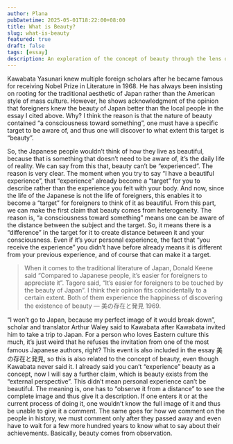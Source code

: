 ```yaml
---
author: Plana
pubDatetime: 2025-05-01T18:22:00+08:00
title: What is Beauty?
slug: what-is-beauty
featured: true
draft: false
tags: [essay]
description: An exploration of the concept of beauty through the lens of Japanese aesthetics and foreign perspectives.
---
```


Kawabata Yasunari knew multiple foreign scholars after he became famous for receiving Nobel Prize in Literature in 1968. He has always been insisting on rooting for the traditional aesthetic of Japan rather than the American style of mass culture. However, he shows acknowledgment of the opinion that foreigners knew the beauty of Japan better than the local people in the essay I cited above. Why? I think the reason is that the nature of beauty contained “a consciousness toward something”, one must have a specific target to be aware of, and thus one will discover to what extent this target is “beauty”.

So, the Japanese people wouldn’t think of how they live as beautiful, because that is something that doesn’t need to be aware of, it’s the daily life of reality. We can say from this that, beauty can’t be “experienced”. The reason is very clear. The moment when you try to say “I have a beautiful experience”, that “experience” already become a “target” for you to describe rather than the experience you felt with your body. And now, since the life of the Japanese is not the life of foreigners, this enables it to become a “target” for foreigners to think of it as beautiful. From this part, we can make the first claim that beauty comes from heterogeneity. The reason is, “a consciousness toward something” means one can be aware of the distance between the subject and the target. So, it means there is a “difference” in the target for it to create distance between it and your consciousness. Even if it’s your personal experience, the fact that “you receive the experience” you didn’t have before already means it is different from your previous experience, and of course that can make it a target.

> When it comes to the traditional literature of Japan, Donald Keene said “Compared to Japanese people, it’s easier for foreigners to appreciate it”. Tagore said, “It’s easier for foreigners to be touched by the beauty of Japan”. I think their opinion fits coincidentally to a certain extent. Both of them experience the happiness of discovering the existence of beauty — 美の存在と発見 1969.

“I won’t go to Japan, because my perfect image of it would break down”, scholar and translator Arthur Waley said to Kawabata after Kawabata invited him to take a trip to Japan. For a person who loves Eastern culture this much, it’s just weird that he refuses the invitation from one of the most famous Japanese authors, right? This event is also included in the essay 美の存在と発見, so this is also related to the concept of beauty, even though Kawabata never said it. I already said you can’t “experience” beauty as a concept, now I will say a further claim, which is beauty exists from the “external perspective”. This didn’t mean personal experience can’t be beautiful. The meaning is, one has to “observe it from a distance” to see the complete image and thus give it a description. If one enters it or at the current process of doing it, one wouldn’t know the full image of it and thus be unable to give it a comment. The same goes for how we comment on the people in history, we must comment only after they passed away and even have to wait for a few more hundred years to know what to say about their achievements. Basically, beauty comes from observation.

